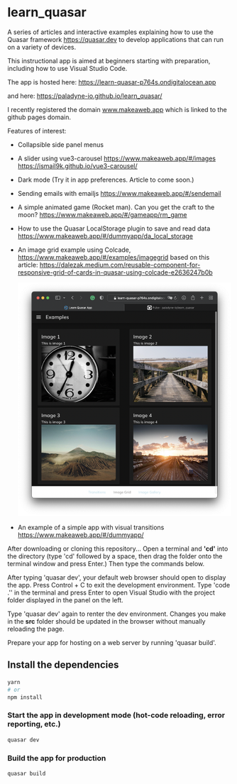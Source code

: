 # learn_quasar

A series of articles and interactive examples explaining how to use the Quasar framework https://quasar.dev to develop applications that can run on a variety of devices.

This instructional app is aimed at beginners starting with preparation, including how to use Visual Studio Code.

The app is hosted here:
https://learn-quasar-p764s.ondigitalocean.app

and here:
https://paladyne-io.github.io/learn_quasar/

I recently registered the domain www.makeaweb.app which is linked to the github pages domain.

Features of interest:
* Collapsible side panel menus
* A slider using vue3-carousel
https://www.makeaweb.app/#/images
https://ismail9k.github.io/vue3-carousel/
* Dark mode (Try it in app preferences. Article to come soon.)
* Sending emails with emailjs
https://www.makeaweb.app/#/sendemail
* A simple animated game (Rocket man). Can you get the craft to the moon?
https://www.makeaweb.app/#/gameapp/rm_game
* How to use the Quasar LocalStorage plugin to save and read data
https://www.makeaweb.app/#/dummyapp/da_local_storage
* An image grid example using Colcade,
https://www.makeaweb.app/#/examples/imagegrid
based on this article:
  https://dalezak.medium.com/reusable-component-for-responsive-grid-of-cards-in-quasar-using-colcade-e2636247b0b


  ![Card Grid screenshot](/public/images/learn_quasar_examples_screenshot.png)

* An example of a simple app with visual transitions
https://www.makeaweb.app/#/dummyapp/

After downloading or cloning this repository...
Open a terminal and <b>'cd'</b> into the directory (type 'cd' followed by a space, then drag the folder onto the terminal window and press Enter.) Then type the commands below.

After typing 'quasar dev', your default web browser should open to display the app.
Press Control + C to exit the development environment. Type 'code .'' in the terminal and press Enter to open Visual Studio with the project folder displayed in the panel on the left.

Type 'quasar dev' again to renter the dev environment. Changes you make in the <b>src</b> folder should be updated in the browser without manually reloading the page.

Prepare your app for hosting on a web server by running 'quasar build'.

## Install the dependencies
```bash
yarn
# or
npm install
```

### Start the app in development mode (hot-code reloading, error reporting, etc.)
```bash
quasar dev
```

### Build the app for production
```bash
quasar build
```

